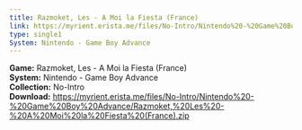 ```yaml
---
title: Razmoket, Les - A Moi la Fiesta (France)
link: https://myrient.erista.me/files/No-Intro/Nintendo%20-%20Game%20Boy%20Advance/Razmoket,%20Les%20-%20A%20Moi%20la%20Fiesta%20(France).zip
type: single1
System: Nintendo - Game Boy Advance
---
```

<b>Game:</b> Razmoket, Les - A Moi la Fiesta (France)<br>
<b>System:</b> Nintendo - Game Boy Advance<br>
<b>Collection:</b> No-Intro<br>
<b>Download:</b> https://myrient.erista.me/files/No-Intro/Nintendo%20-%20Game%20Boy%20Advance/Razmoket,%20Les%20-%20A%20Moi%20la%20Fiesta%20(France).zip